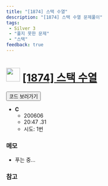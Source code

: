 ```yaml
---
title: "[1874] 스택 수열"
description: "[1874] 스택 수열 문제풀이"
tags: 
 - Silver 3
 - "풀지 못한 문제"
 - "스택"
feedback: true
---
```

<h1><img src="https://doky.space/assets/icpclev/s3.svg" height="37px"> <a href="http://icpc.me/1874" target="_blank">[1874] 스택 수열</a></h1>

<a href="https://github.com/DokySp/acmicpc-practice/tree/master/1874"><button class="btn btn-info">코드 보러가기</button></a>

- **C**
  - 200606
  - 20:47 .31
  - 시도: 1번

### 메모
 - 푸는 중...

### 참고
